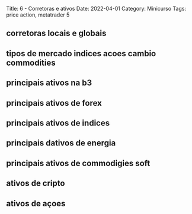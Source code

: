 Title: 6 - Corretoras e ativos
Date: 2022-04-01
Category: Minicurso
Tags: price action, metatrader 5


## corretoras locais e globais
## tipos de mercado indices acoes cambio commodities
## principais ativos na b3
## principais ativos de forex
## principais ativos de indices
## principais dativos de energia
## principais ativos de commodigies soft
## ativos de cripto
## ativos de açoes
